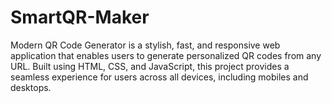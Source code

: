 # SmartQR-Maker
Modern QR Code Generator is a stylish, fast, and responsive web application that enables users to generate personalized QR codes from any URL. Built using HTML, CSS, and JavaScript, this project provides a seamless experience for users across all devices, including mobiles and desktops.
